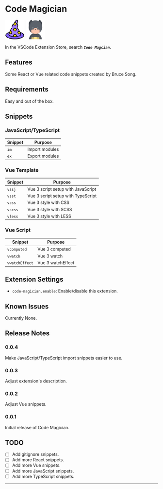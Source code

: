 # Code Magician

<img src='./images/code-magician.png' width='64' height='64' /> <img src='./images/avatar.png' width='64' height='64' />

In the VSCode Extension Store, search _**`Code Magcian`**_.

## Features

Some React or Vue related code snippets created by Bruce Song.

## Requirements

Easy and out of the box.

## Snippets

### JavaScript/TypeScript

| Snippet | Purpose        |
| ------- | -------------- |
| `im`    | Import modules |
| `ex`    | Export modules |

### Vue Template

| Snippet | Purpose                            |
| ------- | ---------------------------------- |
| `vssj`  | Vue 3 script setup with JavaScript |
| `vsst`  | Vue 3 script setup with TypeScript |
| `vcss`  | Vue 3 style with CSS               |
| `vscss` | Vue 3 style with SCSS              |
| `vless` | Vue 3 style with LESS              |

### Vue Script

| Snippet        | Purpose           |
| -------------- | ----------------- |
| `vcomputed`    | Vue 3 computed    |
| `vwatch`       | Vue 3 watch       |
| `vwatchEffect` | Vue 3 watchEffect |

## Extension Settings

- `code-magician.enable`: Enable/disable this extension.

## Known Issues

Currently None.

## Release Notes

### 0.0.4

Make JavaScript/TypeScript import snippets easier to use.

### 0.0.3

Adjust extension's description.

### 0.0.2

Adjust Vue snippets.

### 0.0.1

Initial release of Code Magician.

## TODO

- [ ] Add gitignore snippets.
- [ ] Add more React snippets.
- [ ] Add more Vue snippets.
- [ ] Add more JavaScript snippets.
- [ ] Add more TypeScript snippets.

---
